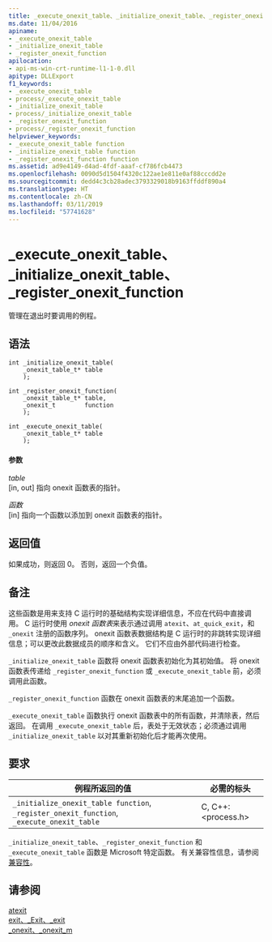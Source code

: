 ```yaml
---
title: _execute_onexit_table、_initialize_onexit_table、_register_onexit_function
ms.date: 11/04/2016
apiname:
- _execute_onexit_table
- _initialize_onexit_table
- _register_onexit_function
apilocation:
- api-ms-win-crt-runtime-l1-1-0.dll
apitype: DLLExport
f1_keywords:
- _execute_onexit_table
- process/_execute_onexit_table
- _initialize_onexit_table
- process/_initialize_onexit_table
- _register_onexit_function
- process/_register_onexit_function
helpviewer_keywords:
- _execute_onexit_table function
- _initialize_onexit_table function
- _register_onexit_function function
ms.assetid: ad9e4149-d4ad-4fdf-aaaf-cf786fcb4473
ms.openlocfilehash: 0090d5d1504f4320c122ae1e811e0af88cccdd2e
ms.sourcegitcommit: dedd4c3cb28adec3793329018b9163ffddf890a4
ms.translationtype: HT
ms.contentlocale: zh-CN
ms.lasthandoff: 03/11/2019
ms.locfileid: "57741628"
---
```

# <a name="executeonexittable-initializeonexittable-registeronexitfunction"></a>_execute_onexit_table、_initialize_onexit_table、_register_onexit_function

管理在退出时要调用的例程。

## <a name="syntax"></a>语法

```
int _initialize_onexit_table(
    _onexit_table_t* table
    );

int _register_onexit_function(
    _onexit_table_t* table,
    _onexit_t        function
    );

int _execute_onexit_table(
    _onexit_table_t* table
    );
```

#### <a name="parameters"></a>参数

*table*<br/>
[in, out] 指向 onexit 函数表的指针。

*函数*<br/>
[in] 指向一个函数以添加到 onexit 函数表的指针。

## <a name="return-value"></a>返回值

如果成功，则返回 0。 否则，返回一个负值。

## <a name="remarks"></a>备注

这些函数是用来支持 C 运行时的基础结构实现详细信息，不应在代码中直接调用。 C 运行时使用 *onexit 函数表*来表示通过调用 `atexit`、`at_quick_exit`，和 `_onexit` 注册的函数序列。 onexit 函数表数据结构是 C 运行时的非跳转实现详细信息；可以更改此数据成员的顺序和含义。 它们不应由外部代码进行检查。

`_initialize_onexit_table` 函数将 onexit 函数表初始化为其初始值。  将 onexit 函数表传递给 `_register_onexit_function` 或 `_execute_onexit_table` 前，必须调用此函数。

`_register_onexit_function` 函数在 onexit 函数表的末尾追加一个函数。

`_execute_onexit_table` 函数执行 onexit 函数表中的所有函数，并清除表，然后返回。 在调用 `_execute_onexit_table` 后，表处于无效状态；必须通过调用 `_initialize_onexit_table` 以对其重新初始化后才能再次使用。

## <a name="requirements"></a>要求

|例程所返回的值|必需的标头|
|-------------|---------------------|
|`_initialize_onexit_table function`, `_register_onexit_function`, `_execute_onexit_table`|C, C++: \<process.h>|

`_initialize_onexit_table`、`_register_onexit_function` 和 `_execute_onexit_table` 函数是 Microsoft 特定函数。 有关兼容性信息，请参阅 [兼容性](../c-runtime-library/compatibility.md)。

## <a name="see-also"></a>请参阅

[atexit](../c-runtime-library/reference/atexit.md)<br/>
[exit、_Exit、_exit](../c-runtime-library/reference/exit-exit-exit.md)<br/>
[_onexit、_onexit_m](../c-runtime-library/reference/onexit-onexit-m.md)
